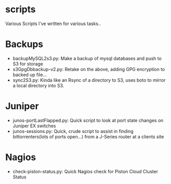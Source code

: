 scripts
=======

Various Scripts I've written for various tasks..


Backups
====
- backupMySQL2s3.py: Make a backup of mysql databases and push to S3 for storage
- s3GpgDbbackup-v2.py: Retake on the above, adding GPG encryption to backed up file... 
- sync2S3.py: Kinda like an Rsync of a directory to S3, uses boto to mirror a local directory into S3.

Juniper
====
- junos-portLastFlapped.py: Quick script to look at port state changes on Juniper EX switches
- junos-sessions.py: Quick, crude script to assist in finding bittorrenters(lots of ports open...) from a J-Series router at a clients site

Nagios
====
- check-piston-status.py: Quick Nagios check for Piston Cloud Cluster Status
